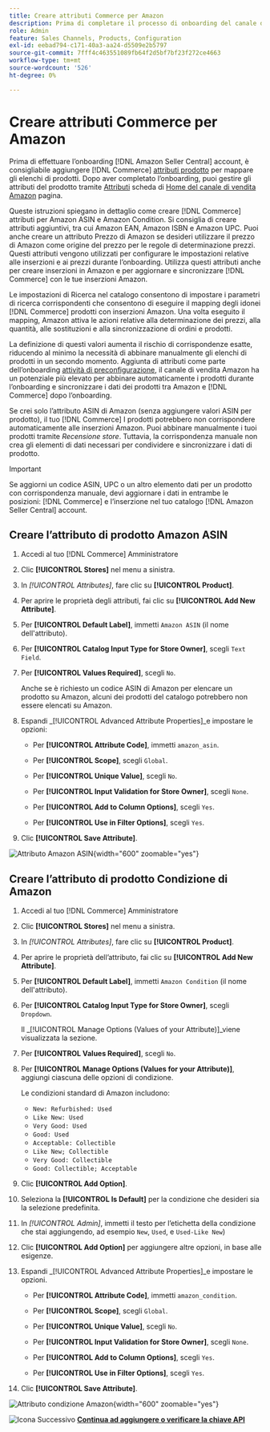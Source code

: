 ```yaml
---
title: Creare attributi Commerce per Amazon
description: Prima di completare il processo di onboarding del canale di vendita Amazon, assicurati di disporre dei [!UICONTROL Commerce] attributi del prodotto.
role: Admin
feature: Sales Channels, Products, Configuration
exl-id: eebad794-c171-40a3-aa24-d5509e2b5797
source-git-commit: 7fff4c463551089fb64f2d5bf7bf23f272ce4663
workflow-type: tm+mt
source-wordcount: '526'
ht-degree: 0%

---
```


# Creare attributi Commerce per Amazon

Prima di effettuare l’onboarding [!DNL Amazon Seller Central] account, è consigliabile aggiungere [!DNL Commerce] [attributi prodotto](https://experienceleague.adobe.com/docs/commerce-admin/catalog/product-attributes/product-attributes.html) per mappare gli elenchi di prodotti. Dopo aver completato l’onboarding, puoi gestire gli attributi del prodotto tramite [Attributi](./managing-attributes.md) scheda di [Home del canale di vendita Amazon](./amazon-sales-channel-home.md) pagina.

Queste istruzioni spiegano in dettaglio come creare [!DNL Commerce] attributi per Amazon ASIN e Amazon Condition. Si consiglia di creare attributi aggiuntivi, tra cui Amazon EAN, Amazon ISBN e Amazon UPC. Puoi anche creare un attributo Prezzo di Amazon se desideri utilizzare il prezzo di Amazon come origine del prezzo per le regole di determinazione prezzi. Questi attributi vengono utilizzati per configurare le impostazioni relative alle inserzioni e ai prezzi durante l’onboarding. Utilizza questi attributi anche per creare inserzioni in Amazon e per aggiornare e sincronizzare [!DNL Commerce] con le tue inserzioni Amazon.

Le impostazioni di Ricerca nel catalogo consentono di impostare i parametri di ricerca corrispondenti che consentono di eseguire il mapping degli idonei [!DNL Commerce] prodotti con inserzioni Amazon. Una volta eseguito il mapping, Amazon attiva le azioni relative alla determinazione dei prezzi, alla quantità, alle sostituzioni e alla sincronizzazione di ordini e prodotti.

La definizione di questi valori aumenta il rischio di corrispondenze esatte, riducendo al minimo la necessità di abbinare manualmente gli elenchi di prodotti in un secondo momento. Aggiunta di attributi come parte dell’onboarding [attività di preconfigurazione](./amazon-pre-setup-tasks.md), il canale di vendita Amazon ha un potenziale più elevato per abbinare automaticamente i prodotti durante l’onboarding e sincronizzare i dati dei prodotti tra Amazon e [!DNL Commerce] dopo l’onboarding.

Se crei solo l’attributo ASIN di Amazon (senza aggiungere valori ASIN per prodotto), il tuo [!DNL Commerce] I prodotti potrebbero non corrispondere automaticamente alle inserzioni Amazon. Puoi abbinare manualmente i tuoi prodotti tramite _Recensione store_. Tuttavia, la corrispondenza manuale non crea gli elementi di dati necessari per condividere e sincronizzare i dati di prodotto.

>[!IMPORTANT]
>
>Se aggiorni un codice ASIN, UPC o un altro elemento dati per un prodotto con corrispondenza manuale, devi aggiornare i dati in entrambe le posizioni: [!DNL Commerce] e l’inserzione nel tuo catalogo [!DNL Amazon Seller Central] account.

## Creare l’attributo di prodotto Amazon ASIN

1. Accedi al tuo [!DNL Commerce] Amministratore

1. Clic **[!UICONTROL Stores]** nel menu a sinistra.

1. In _[!UICONTROL Attributes]_, fare clic su **[!UICONTROL Product]**.

1. Per aprire le proprietà degli attributi, fai clic su **[!UICONTROL Add New Attribute]**.

1. Per **[!UICONTROL Default Label]**, immetti `Amazon ASIN` (il nome dell&#39;attributo).

1. Per **[!UICONTROL Catalog Input Type for Store Owner]**, scegli `Text Field`.

1. Per **[!UICONTROL Values Required]**, scegli `No`.

   Anche se è richiesto un codice ASIN di Amazon per elencare un prodotto su Amazon, alcuni dei prodotti del catalogo potrebbero non essere elencati su Amazon.

1. Espandi _[!UICONTROL Advanced Attribute Properties]_e impostare le opzioni:

   - Per **[!UICONTROL Attribute Code]**, immetti `amazon_asin`.

   - Per **[!UICONTROL Scope]**, scegli `Global`.

   - Per **[!UICONTROL Unique Value]**, scegli `No`.

   - Per **[!UICONTROL Input Validation for Store Owner]**, scegli `None`.

   - Per **[!UICONTROL Add to Column Options]**, scegli `Yes`.

   - Per **[!UICONTROL Use in Filter Options]**, scegli `Yes`.

1. Clic **[!UICONTROL Save Attribute]**.

![Attributo Amazon ASIN](assets/creating-asin-attribute.png){width="600" zoomable="yes"}

## Creare l’attributo di prodotto Condizione di Amazon

1. Accedi al tuo [!DNL Commerce] Amministratore

1. Clic **[!UICONTROL Stores]** nel menu a sinistra.

1. In _[!UICONTROL Attributes]_, fare clic su **[!UICONTROL Product]**.

1. Per aprire le proprietà dell’attributo, fai clic su **[!UICONTROL Add New Attribute]**.

1. Per **[!UICONTROL Default Label]**, immetti `Amazon Condition` (il nome dell&#39;attributo).

1. Per **[!UICONTROL Catalog Input Type for Store Owner]**, scegli `Dropdown`.

   Il _[!UICONTROL Manage Options (Values of your Attribute)]_viene visualizzata la sezione.

1. Per **[!UICONTROL Values Required]**, scegli `No`.

1. Per **[!UICONTROL Manage Options (Values for your Attribute)]**, aggiungi ciascuna delle opzioni di condizione.

   Le condizioni standard di Amazon includono:

   - `New: Refurbished: Used`
   - `Like New: Used`
   - `Very Good: Used`
   - `Good: Used`
   - `Acceptable: Collectible`
   - `Like New; Collectible`
   - `Very Good: Collectible`
   - `Good: Collectible; Acceptable`

1. Clic **[!UICONTROL Add Option]**.

1. Seleziona la **[!UICONTROL Is Default]** per la condizione che desideri sia la selezione predefinita.

1. In _[!UICONTROL Admin]_, immetti il testo per l’etichetta della condizione che stai aggiungendo, ad esempio `New`, `Used`, e `Used-Like New`)

1. Clic **[!UICONTROL Add Option]** per aggiungere altre opzioni, in base alle esigenze.

1. Espandi _[!UICONTROL Advanced Attribute Properties]_e impostare le opzioni.

   - Per **[!UICONTROL Attribute Code]**, immetti `amazon_condition`.

   - Per **[!UICONTROL Scope]**, scegli `Global`.

   - Per **[!UICONTROL Unique Value]**, scegli `No`.

   - Per **[!UICONTROL Input Validation for Store Owner]**, scegli `None`.

   - Per **[!UICONTROL Add to Column Options]**, scegli `Yes`.

   - Per **[!UICONTROL Use in Filter Options]**, scegli `Yes`.

1. Clic **[!UICONTROL Save Attribute]**.

![Attributo condizione Amazon](assets/creating-amazon-condition-attribute.png){width="600" zoomable="yes"}

![Icona Successivo](assets/btn-next.png) [**Continua ad aggiungere o verificare la chiave API**](./amazon-verify-api-key.md)
